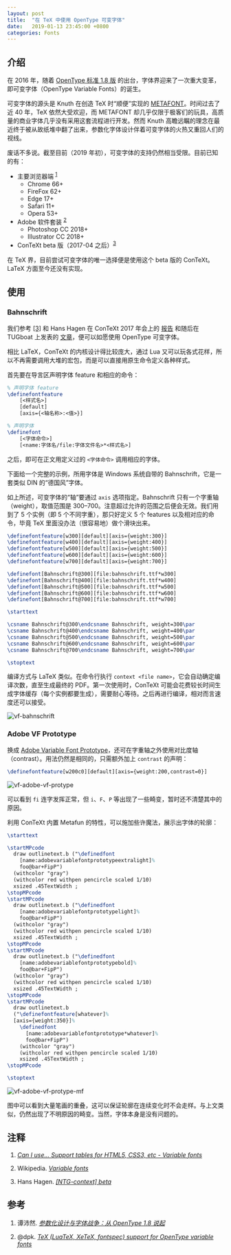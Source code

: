 ```yaml
---
layout: post
title:  "在 TeX 中使用 OpenType 可变字体"
date:   2019-01-13 23:45:00 +0800
categories: Fonts
---
```


## 介绍

在 2016 年，随着 [OpenType 标准 1.8 版](https://docs.microsoft.com/typography/opentype/spec) 的出台，字体界迎来了一次重大变革，即可变字体（OpenType Variable Fonts）的诞生。

可变字体的源头是 Knuth 在创造 TeX 时“顺便”实现的 [METAFONT](https://en.wikipedia.org/wiki/Metafont)。时间过去了近 40 年，TeX 依然大受欢迎，而 METAFONT 却几乎仅限于极客们的玩具，高质量的商业字体几乎没有采用这套流程进行开发。然而 Knuth 高瞻远瞩的理念在最近终于被从故纸堆中翻了出来，参数化字体设计伴着可变字体的火热又重回人们的视线。

废话不多说。截至目前（2019 年初），可变字体的支持仍然相当受限。目前已知的有：

- 主要浏览器端&nbsp;<sup>[1](#can-i-use-vf)</sup>
    - Chrome 66+
    - FireFox 62+
    - Edge 17+
    - Safari 11+
    - Opera 53+
- Adobe 软件套装&nbsp;<sup>[2](#wiki:vf)</sup>
    - Photoshop CC 2018+
    - Illustrator CC 2018+
- ConTeXt beta 版（2017-04 之后）<sup>[3](#hans:context)</sup>

在 TeX 界，目前尝试可变字体的唯一选择便是使用这个 beta 版的 ConTeXt。LaTeX 方面至今还没有实现。

## 使用

### Bahnschrift

我们参考 [[3]](#hans:context) 和 Hans Hagen 在 ConTeXt 2017 年会上的 [报告](https://meeting.contextgarden.net/2017/talks/2017-09-12-hans-variable-fonts/variable-fonts.pdf) 和随后在 TUGboat 上发表的 [文章](https://tug.org/TUGboat/tb38-2/tb119hagen-variable.pdf)，便可以如愿使用 OpenType 可变字体。

相比 LaTeX，ConTeXt 的内核设计得比较庞大，通过 Lua 又可以玩各式花样，所以不再需要调用大堆的宏包，而是可以直接用原生命令定义各种样式。

首先要在导言区声明字体 feature 和相应的命令：

```tex
% 声明字体 feature
\definefontfeature
    [<样式名>]
    [default]
    [axis={<轴名称>:<值>}]

% 声明字体
\definefont
    [<字体命令>]
    [<name:字体名/file:字体文件名>*<样式名>]
```

之后，即可在正文用定义过的 `<字体命令>` 调用相应的字体。

下面给一个完整的示例，所用字体是 Windows 系统自带的 Bahnschrift，它是一套类似 DIN 的“德国风”字体。

如上所述，可变字体的“轴”要通过 `axis` 选项指定。Bahnschrift 只有一个字重轴（weight），取值范围是 300&ndash;700。注意超过允许的范围之后便会无效。我们用到了 5 个实例（即 5 个不同字重），那只好定义 5 个 features 以及相对应的命令，毕竟 TeX 里面没办法（很容易地）做个滑块出来。

```tex
\definefontfeature[w300][default][axis={weight:300}]
\definefontfeature[w400][default][axis={weight:400}]
\definefontfeature[w500][default][axis={weight:500}]
\definefontfeature[w600][default][axis={weight:600}]
\definefontfeature[w700][default][axis={weight:700}]

\definefont[Bahnschrift@300][file:bahnschrift.ttf*w300]
\definefont[Bahnschrift@400][file:bahnschrift.ttf*w400]
\definefont[Bahnschrift@500][file:bahnschrift.ttf*w500]
\definefont[Bahnschrift@600][file:bahnschrift.ttf*w600]
\definefont[Bahnschrift@700][file:bahnschrift.ttf*w700]

\starttext

\csname Bahnschrift@300\endcsname Bahnschrift, weight=300\par
\csname Bahnschrift@400\endcsname Bahnschrift, weight=400\par
\csname Bahnschrift@500\endcsname Bahnschrift, weight=500\par
\csname Bahnschrift@600\endcsname Bahnschrift, weight=600\par
\csname Bahnschrift@700\endcsname Bahnschrift, weight=700\par

\stoptext
```

编译方式与 LaTeX 类似。在命令行执行 `context <file name>`，它会自动确定编译次数，直至生成最终的 PDF。第一次使用时，ConTeXt 可能会花费较长时间生成字体缓存（每个实例都要生成），需要耐心等待。之后再进行编译，相对而言速度还可以接受。


![vf-bahnschrift](../images/vf-bahnschrift.png)

### Adobe VF Prototype

换成 [Adobe Variable Font Prototype](https://github.com/adobe-fonts/adobe-variable-font-prototype)，还可在字重轴之外使用对比度轴（contrast）。用法仍然是相同的，只需额外加上 `contrast` 的声明：

```tex
\definefontfeature[w200c0][default][axis={weight:200,contrast=0}]
```

![vf-adobe-vf-protype](../images/vf-adobe-vf-protype.png)

可以看到 `fi` 连字发挥正常，但 `i`、`F`、`P` 等出现了一些畸变，暂时还不清楚其中的原因。

利用 ConTeXt 内置 Metafun 的特性，可以施加些许魔法，展示出字体的轮廓：

```tex
\starttext

\startMPcode
  draw outlinetext.b ("\definedfont
    [name:adobevariablefontprototypeextralight]%
    foo@bar+FipP")
  (withcolor "gray")
  (withcolor red withpen pencircle scaled 1/10)
  xsized .45TextWidth ;
\stopMPcode
\startMPcode
  draw outlinetext.b ("\definedfont
    [name:adobevariablefontprototypelight]%
    foo@bar+FipP")
  (withcolor "gray")
  (withcolor red withpen pencircle scaled 1/10)
  xsized .45TextWidth ;
\stopMPcode
\startMPcode
  draw outlinetext.b ("\definedfont
    [name:adobevariablefontprototypebold]%
    foo@bar+FipP")
  (withcolor "gray")
  (withcolor red withpen pencircle scaled 1/10)
  xsized .45TextWidth ;
\stopMPcode
\startMPcode
  draw outlinetext.b
  ("\definefontfeature[whatever]%
  [axis={weight:350}]%
    \definedfont
      [name:adobevariablefontprototype*whatever]%
      foo@bar+FipP")
    (withcolor "gray")
    (withcolor red withpen pencircle scaled 1/10)
    xsized .45TextWidth ;
\stopMPcode

\stoptext
```

![vf-adobe-vf-protype-mf](../images/vf-adobe-vf-protype-mf.png)

图中可以看到大量笔画的重叠，这可以保证轮廓在连续变化时不会走样。与上文类似，仍然出现了不明原因的畸变。当然，字体本身是没有问题的。

## 注释

1. <a name="can-i-use-vf"></a> [*Can I use... Support tables for HTML5, CSS3, etc - Variable fonts*](https://caniuse.com/#feat=variable-fonts)

1. <a name="wiki:vf"></a> Wikipedia. [*Variable fonts*](https://en.wikipedia.org/wiki/Variable_fonts)

1. <a name="hans:context"></a> Hans Hagen. [*[NTG-context] beta*](https://mailman.ntg.nl/pipermail/ntg-context/2017/088343.html)

## 参考

1. 谭沛然. [*参数化设计与字体战争：从 OpenType 1.8 说起*](https://thetype.com/2016/09/10968)

1. @dpk. [*TeX (LuaTeX, XeTeX, fontspec) support for OpenType variable fonts*](https://tex.stackexchange.com/q/355104)
